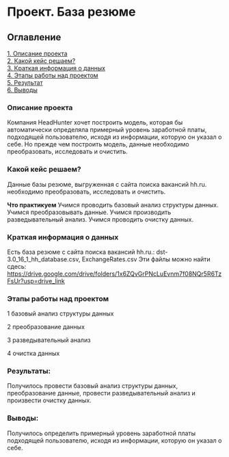 # Проект. База резюме


## Оглавление
[1. Описание проекта](https://github.com/deniils/project-/blob/master/README.md#Описание-проекта)  
[2. Какой кейс решаем?](https://github.com/deniils/project-/blob/master/README.md#Какой-кейс-решаем)  
[3. Краткая информация о данных](https://github.com/deniils/play/tree/main/README.md#Краткая-информация-о-данных)  
[4. Этапы работы над проектом](https://github.com/deniils/play/tree/main/README.md#Этапы-работы-над-проектом)  
[5. Результат](https://github.com/deniils/play/tree/main/README.md#Результат)  
[6. Выводы](https://github.com/deniils/play/tree/main/README.md#Выводы)

### Описание проекта
Компания HeadHunter хочет построить модель, которая бы автоматически определяла примерный уровень заработной платы, подходящей пользователю, исходя из информации, которую он указал о себе. Но прежде чем построить модель, данные необходимо преобразовать, исследовать и очистить.
### Какой кейс решаем?
Данные базы резюме, выгруженная с сайта поиска вакансий hh.ru. необходимо преобразовать, исследовать и очистить.

**Что практикуем**
Учимся проводить базовый анализ структуры данных.
Учимся преобразовывать данные.
Учимся производить разведывательный анализ.
Учимся проводить очистку данных.

### Краткая информация о данных
Есть база резюме с сайта поиска вакансий hh.ru.: dst-3.0_16_1_hh_database.csv,
ExchangeRates.csv
Эти файлы можно найти сдесь: https://drive.google.com/drive/folders/1x6ZQvGrPNcLuEvnm7f08NQr5R6TzFsUr?usp=drive_link

### Этапы работы над проектом
1
базовый анализ структуры данных

2
преобразование данных

3
разведывательный анализ

4
очистка данных

### Результаты:
Получилось провести базовый анализ структуры данных, преобразование данные, провести разведывательный анализ и произвести очистку данных.

### Выводы:
Получилось определить примерный уровень заработной платы подходящей пользователю, исходя из информации, которую он указал о себе.
